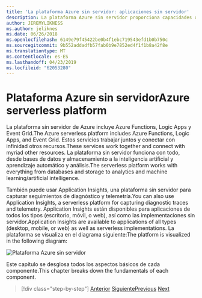 ```yaml
---
title: 'La plataforma Azure sin servidor: aplicaciones sin servidor'
description: La plataforma Azure sin servidor proporciona capacidades que incluyen código escala instantánea desencadenadas por eventos, en la nube pub/sub, orquestación de flujo de trabajo y mucho más.
author: JEREMYLIKNESS
ms.author: jeliknes
ms.date: 06/26/2018
ms.openlocfilehash: 6149e79f45422be0b4f1ebc719543efd1b0b750c
ms.sourcegitcommit: 9b552addadfb57fab0b9e7852ed4f1f1b8a42f8e
ms.translationtype: MT
ms.contentlocale: es-ES
ms.lasthandoff: 04/23/2019
ms.locfileid: "62053280"
---
```

# <a name="azure-serverless-platform"></a><span data-ttu-id="e605c-103">Plataforma Azure sin servidor</span><span class="sxs-lookup"><span data-stu-id="e605c-103">Azure serverless platform</span></span>

<span data-ttu-id="e605c-104">La plataforma sin servidor de Azure incluye Azure Functions, Logic Apps y Event Grid.</span><span class="sxs-lookup"><span data-stu-id="e605c-104">The Azure serverless platform includes Azure Functions, Logic Apps, and Event Grid.</span></span> <span data-ttu-id="e605c-105">Estos servicios trabajar juntos y conectar con infinidad otros recursos.</span><span class="sxs-lookup"><span data-stu-id="e605c-105">These services work together and connect with myriad other resources.</span></span> <span data-ttu-id="e605c-106">La plataforma sin servidor funciona con todo, desde bases de datos y almacenamiento a la inteligencia artificial y aprendizaje automático y análisis.</span><span class="sxs-lookup"><span data-stu-id="e605c-106">The serverless platform works with everything from databases and storage to analytics and machine learning/artificial intelligence.</span></span>

<span data-ttu-id="e605c-107">También puede usar Application Insights, una plataforma sin servidor para capturar seguimientos de diagnóstico y telemetría.</span><span class="sxs-lookup"><span data-stu-id="e605c-107">You can also use Application Insights, a serverless platform for capturing diagnostic traces and telemetry.</span></span> <span data-ttu-id="e605c-108">Application Insights están disponibles para aplicaciones de todos los tipos (escritorio, móvil, o web), así como las implementaciones sin servidor.</span><span class="sxs-lookup"><span data-stu-id="e605c-108">Application Insights are available to applications of all types (desktop, mobile, or web) as well as serverless implementations.</span></span> <span data-ttu-id="e605c-109">La plataforma se visualiza en el diagrama siguiente:</span><span class="sxs-lookup"><span data-stu-id="e605c-109">The platform is visualized in the following diagram:</span></span>

![Plataforma Azure sin servidor](./media/azure-serverless-platform.png)

<span data-ttu-id="e605c-111">Este capítulo se desglosa todos los aspectos básicos de cada componente.</span><span class="sxs-lookup"><span data-stu-id="e605c-111">This chapter breaks down the fundamentals of each component.</span></span>

>[!div class="step-by-step"]
><span data-ttu-id="e605c-112">[Anterior](serverless-design-examples.md)
>[Siguiente](azure-functions.md)</span><span class="sxs-lookup"><span data-stu-id="e605c-112">[Previous](serverless-design-examples.md)
[Next](azure-functions.md)</span></span>